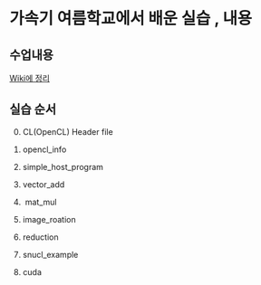 # 가속기 여름학교에서 배운 실습 , 내용 

## 수업내용

[Wiki에 정리](https://github.com/mjaysonnn/Accelerator/wiki)

## 실습 순서
0. CL(OpenCL) Header file

1.  opencl_info

2.  simple_host_program

3.  vector_add

4.  mat_mul

5. image_roation

6. reduction

7. snucl_example

8. cuda
